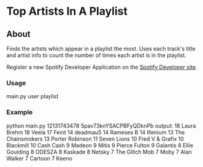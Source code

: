 Top Artists In A Playlist
=========================

About
-----
Finds the artists which appear in a playlist the most. Uses each track's title and artist info to count the number of times each artist is in the playlist.

Register a new Spotify Developer Application on the [Spotify Developer site](https://developer.spotify.com/my-applications).

### Usage
main.py user playlist

### Example
python main.py 12131743478 5pav73knYSACPBFyQDknPb
output:
18  Laura Brehm
18  Veela
17  Feint
14  deadmau5
14  Rameses B
14  Illenium
13  The Chainsmokers
13  Porter Robinson
11  Seven Lions
10  Fred V & Grafix
10  Blackmill
10  Cash Cash
9   Madeon
9   Mitis
9   Pierce Fulton
9   Galantis
8   Ellie Goulding
8   ODESZA
8   Kaskade
8   Netsky
7   The Glitch Mob
7   Moby
7   Alan Walker
7   Cartoon
7   Keeno
